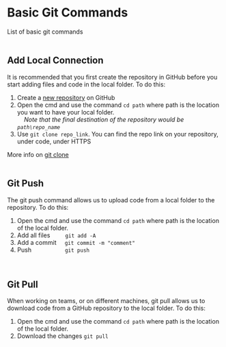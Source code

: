 # Basic Git Commands
List of basic git commands
<br>
<br>

## Add Local Connection

It is recommended that you first create the repository in GitHub before you start adding files and code in the local folder. To do this:<br>
1. Create a [new repository](https://github.com/new) on GitHub
2. Open the cmd and use the command ```cd path``` where path is the location you want to have your local folder.<br>
&nbsp;&nbsp;&nbsp;&nbsp;*Note that the final destination of the repository would be ```path\repo_name```*
3. Use ```git clone repo_link```. You can find the repo link on your repository, under code, under HTTPS

More info on [git clone](https://docs.github.com/en/repositories/creating-and-managing-repositories/cloning-a-repository)
<br>
<br>

## Git Push
The git push command allows us to upload code from a local folder to the repository. To do this:<br>
1. Open the cmd and use the command ```cd path``` where path is the location of the local folder.
2. Add all files  &nbsp;&nbsp;&nbsp;&nbsp;&nbsp;&nbsp;&nbsp;&nbsp;```git add -A```
3. Add a commit   &nbsp;&nbsp;&nbsp;&nbsp;```git commit -m "comment"```
4. Push           &nbsp;&nbsp;&nbsp;&nbsp;&nbsp;&nbsp;&nbsp;&nbsp;&nbsp;&nbsp;&nbsp;&nbsp;&nbsp;&nbsp;&nbsp;&nbsp;&nbsp;&nbsp;&nbsp;```git push```
<br>

## Git Pull
When working on teams, or on different machines, git pull allows us to download code from a GitHub repository to the local folder. To do this:
1. Open the cmd and use the command ```cd path``` where path is the location of the local folder.
2. Download the changes ```git pull```
